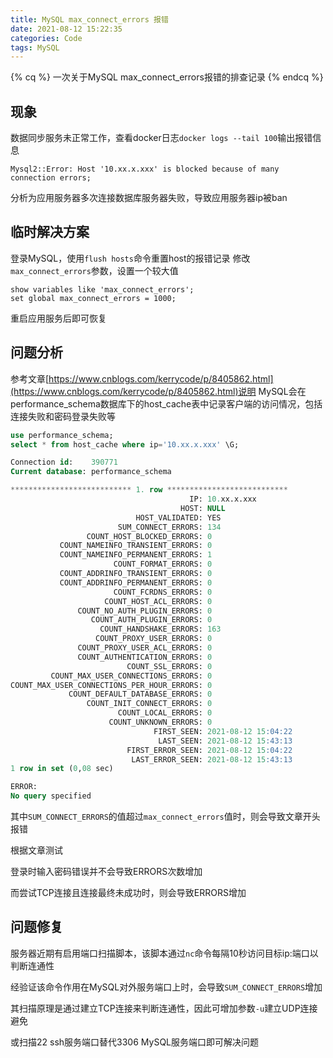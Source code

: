 ```yaml
---
title: MySQL max_connect_errors 报错
date: 2021-08-12 15:22:35
categories: Code
tags: MySQL
---
```

{% cq %} 
一次关于MySQL max_connect_errors报错的排查记录
{% endcq %}
<!-- more -->
## 现象
数据同步服务未正常工作，查看docker日志`docker logs --tail 100`输出报错信息
```LOG
Mysql2::Error: Host '10.xx.x.xxx' is blocked because of many connection errors;
```
分析为应用服务器多次连接数据库服务器失败，导致应用服务器ip被ban
## 临时解决方案
登录MySQL，使用`flush hosts`命令重置host的报错记录
修改`max_connect_errors`参数，设置一个较大值
```
show variables like 'max_connect_errors';
set global max_connect_errors = 1000;
```
重启应用服务后即可恢复
## 问题分析
参考文章[https://www.cnblogs.com/kerrycode/p/8405862.html](https://www.cnblogs.com/kerrycode/p/8405862.html)说明
MySQL会在performance_schema数据库下的host_cache表中记录客户端的访问情况，包括连接失败和密码登录失败等
```SQL
use performance_schema;
select * from host_cache where ip='10.xx.x.xxx' \G;
```
```SQL
Connection id:    390771
Current database: performance_schema

*************************** 1. row ***************************
                                        IP: 10.xx.x.xxx
                                      HOST: NULL
                            HOST_VALIDATED: YES
                        SUM_CONNECT_ERRORS: 134
                 COUNT_HOST_BLOCKED_ERRORS: 0
           COUNT_NAMEINFO_TRANSIENT_ERRORS: 0
           COUNT_NAMEINFO_PERMANENT_ERRORS: 1
                       COUNT_FORMAT_ERRORS: 0
           COUNT_ADDRINFO_TRANSIENT_ERRORS: 0
           COUNT_ADDRINFO_PERMANENT_ERRORS: 0
                       COUNT_FCRDNS_ERRORS: 0
                     COUNT_HOST_ACL_ERRORS: 0
               COUNT_NO_AUTH_PLUGIN_ERRORS: 0
                  COUNT_AUTH_PLUGIN_ERRORS: 0
                    COUNT_HANDSHAKE_ERRORS: 163
                   COUNT_PROXY_USER_ERRORS: 0
               COUNT_PROXY_USER_ACL_ERRORS: 0
               COUNT_AUTHENTICATION_ERRORS: 0
                          COUNT_SSL_ERRORS: 0
         COUNT_MAX_USER_CONNECTIONS_ERRORS: 0
COUNT_MAX_USER_CONNECTIONS_PER_HOUR_ERRORS: 0
             COUNT_DEFAULT_DATABASE_ERRORS: 0
                 COUNT_INIT_CONNECT_ERRORS: 0
                        COUNT_LOCAL_ERRORS: 0
                      COUNT_UNKNOWN_ERRORS: 0
                                FIRST_SEEN: 2021-08-12 15:04:22
                                 LAST_SEEN: 2021-08-12 15:43:13
                          FIRST_ERROR_SEEN: 2021-08-12 15:04:22
                           LAST_ERROR_SEEN: 2021-08-12 15:43:13
1 row in set (0,08 sec)

ERROR: 
No query specified
```
其中`SUM_CONNECT_ERRORS`的值超过`max_connect_errors`值时，则会导致文章开头报错

根据文章测试

登录时输入密码错误并不会导致ERRORS次数增加

而尝试TCP连接且连接最终未成功时，则会导致ERRORS增加
## 问题修复
服务器近期有启用端口扫描脚本，该脚本通过`nc`命令每隔10秒访问目标ip:端口以判断连通性

经验证该命令作用在MySQL对外服务端口上时，会导致`SUM_CONNECT_ERRORS`增加

其扫描原理是通过建立TCP连接来判断连通性，因此可增加参数`-u`建立UDP连接避免

或扫描22 ssh服务端口替代3306 MySQL服务端口即可解决问题
